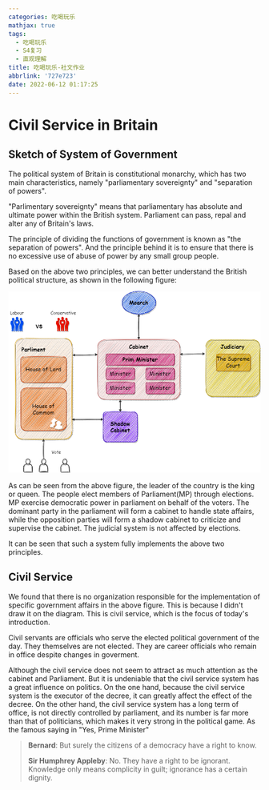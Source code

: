 ```yaml
---
categories: 吃喝玩乐
mathjax: true
tags:
  - 吃喝玩乐
  - S4复习
  - 直观理解
title: 吃喝玩乐-社文作业
abbrlink: '727e723'
date: 2022-06-12 01:17:25
---
```


# Civil Service in Britain

## Sketch of System of Government	

The political system of Britain is constitutional monarchy, which has two main characteristics, namely "parliamentary sovereignty" and "separation of powers".

"Parlimentary sovereignty" means that parliamentary has absolute and ultimate power within the British system. Parliament can pass, repal and alter any of Britain's laws.

The principle of dividing the functions of government is known as "the separation of powers". And the principle behind it is to ensure that there is no excessive use of abuse of power by any small group people.

Based on the above two principles, we can better understand the British political structure, as shown in the following figure:

![英国政体架构.drawio](吃喝玩乐-社文作业/英国政体架构.drawio.png)

As can be seen from the above figure, the leader of the country is the king or queen. The people elect members of Parliament(MP) through elections. MP exercise democratic power in parliament on behalf of the voters. The dominant party in the parliament will form a cabinet to handle state affairs, while the opposition parties will form a shadow cabinet to criticize and supervise the cabinet. The judicial system is not affected by elections.

It can be seen that such a system fully implements the above two principles.

## Civil Service

We found that there is no organization responsible for the implementation of specific government affairs in the above figure. This is because I didn't draw it on the diagram. This is civil service, which is the focus of today's introduction.

Civil servants are officials who serve the elected political government of the day. They themselves are not elected. They are career officials who remain in office despite changes in goverment.

Although the civil service does not seem to attract as much attention as the cabinet and Parliament. But it is undeniable that the civil service system has a great influence on politics. On the one hand, because the civil service system is the executor of the decree, it can greatly affect the effect of the decree. On the other hand, the civil service system has a long term of office, is not directly controlled by parliament, and its number is far more than that of politicians, which makes it very strong in the political game. As the famous saying in "Yes, Prime Minister"

>**Bernard**: But surely the citizens of a democracy have a right to know.
>
>**Sir Humphrey Appleby**: No. They have a right to be ignorant. Knowledge only means complicity in guilt; ignorance has a certain dignity.

